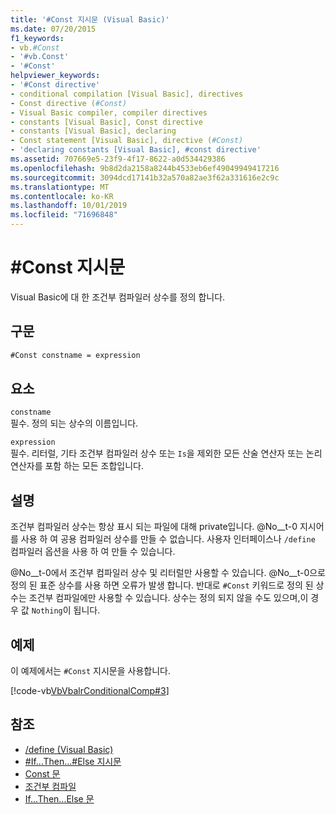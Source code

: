 ```yaml
---
title: '#Const 지시문 (Visual Basic)'
ms.date: 07/20/2015
f1_keywords:
- vb.#Const
- '#vb.Const'
- '#Const'
helpviewer_keywords:
- '#Const directive'
- conditional compilation [Visual Basic], directives
- Const directive (#Const)
- Visual Basic compiler, compiler directives
- constants [Visual Basic], Const directive
- constants [Visual Basic], declaring
- Const statement [Visual Basic], directive (#Const)
- 'declaring constants [Visual Basic], #const directive'
ms.assetid: 707669e5-23f9-4f17-8622-a0d534429386
ms.openlocfilehash: 9b8d2da2158a8244b4533eb6ef49049949417216
ms.sourcegitcommit: 3094dcd17141b32a570a82ae3f62a331616e2c9c
ms.translationtype: MT
ms.contentlocale: ko-KR
ms.lasthandoff: 10/01/2019
ms.locfileid: "71696848"
---
```

# <a name="const-directive"></a>#Const 지시문
Visual Basic에 대 한 조건부 컴파일러 상수를 정의 합니다.  
  
## <a name="syntax"></a>구문  
  
```vb  
#Const constname = expression  
```  
  
## <a name="parts"></a>요소  
 `constname`  
 필수. 정의 되는 상수의 이름입니다.  
  
 `expression`  
 필수. 리터럴, 기타 조건부 컴파일러 상수 또는 `Is`을 제외한 모든 산술 연산자 또는 논리 연산자를 포함 하는 모든 조합입니다.  
  
## <a name="remarks"></a>설명  
 조건부 컴파일러 상수는 항상 표시 되는 파일에 대해 private입니다. @No__t-0 지시어를 사용 하 여 공용 컴파일러 상수를 만들 수 없습니다. 사용자 인터페이스나 `/define` 컴파일러 옵션을 사용 하 여 만들 수 있습니다.  
  
 @No__t-0에서 조건부 컴파일러 상수 및 리터럴만 사용할 수 있습니다. @No__t-0으로 정의 된 표준 상수를 사용 하면 오류가 발생 합니다. 반대로 `#Const` 키워드로 정의 된 상수는 조건부 컴파일에만 사용할 수 있습니다. 상수는 정의 되지 않을 수도 있으며,이 경우 값 `Nothing`이 됩니다.  
  
## <a name="example"></a>예제  
 이 예제에서는 `#Const` 지시문을 사용합니다.  
  
 [!code-vb[VbVbalrConditionalComp#3](~/samples/snippets/visualbasic/VS_Snippets_VBCSharp/VbVbalrConditionalComp/VB/Class1.vb#3)]  
  
## <a name="see-also"></a>참조

- [/define (Visual Basic)](../../../visual-basic/reference/command-line-compiler/define.md)
- [#If...Then...#Else 지시문](../../../visual-basic/language-reference/directives/if-then-else-directives.md)
- [Const 문](../../../visual-basic/language-reference/statements/const-statement.md)
- [조건부 컴파일](../../../visual-basic/programming-guide/program-structure/conditional-compilation.md)
- [If...Then...Else 문](../../../visual-basic/language-reference/statements/if-then-else-statement.md)
